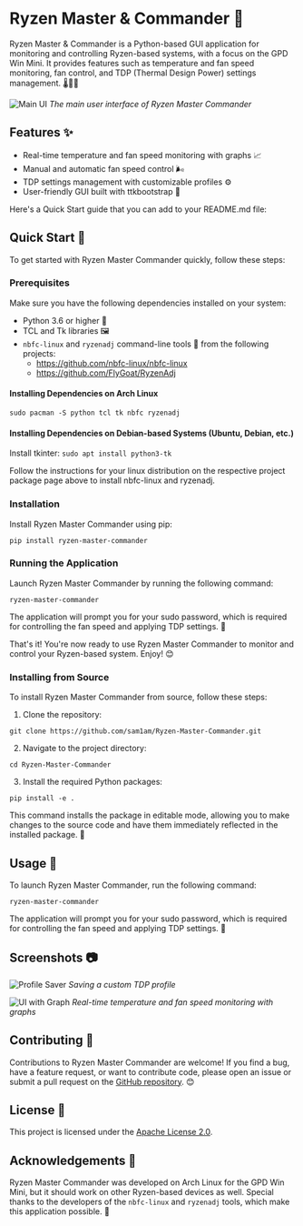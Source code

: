 # Ryzen Master & Commander 🚀

Ryzen Master & Commander is a Python-based GUI application for monitoring and controlling Ryzen-based systems, with a focus on the GPD Win Mini. It provides features such as temperature and fan speed monitoring, fan control, and TDP (Thermal Design Power) settings management. 🌡️💨🔧

![Main UI](img/main_ui.png)
*The main user interface of Ryzen Master Commander*

## Features ✨

- Real-time temperature and fan speed monitoring with graphs 📈
- Manual and automatic fan speed control 🌬️
- TDP settings management with customizable profiles ⚙️
- User-friendly GUI built with ttkbootstrap 🎨

Here's a Quick Start guide that you can add to your README.md file:

## Quick Start 🚀

To get started with Ryzen Master Commander quickly, follow these steps:

### Prerequisites

Make sure you have the following dependencies installed on your system:

- Python 3.6 or higher 🐍
- TCL and Tk libraries 🖼️
- `nbfc-linux` and `ryzenadj` command-line tools 🔧 from the following projects: 
  - https://github.com/nbfc-linux/nbfc-linux
  - https://github.com/FlyGoat/RyzenAdj

#### Installing Dependencies on Arch Linux

```
sudo pacman -S python tcl tk nbfc ryzenadj
```

#### Installing Dependencies on Debian-based Systems (Ubuntu, Debian, etc.)

Install tkinter: `sudo apt install python3-tk`

Follow the instructions for your linux distribution on the respective project package page above to install nbfc-linux and ryzenadj.

### Installation

Install Ryzen Master Commander using pip:

```
pip install ryzen-master-commander
```

### Running the Application

Launch Ryzen Master Commander by running the following command:

```
ryzen-master-commander
```

The application will prompt you for your sudo password, which is required for controlling the fan speed and applying TDP settings. 🔑

That's it! You're now ready to use Ryzen Master Commander to monitor and control your Ryzen-based system. Enjoy! 😊

### Installing from Source

To install Ryzen Master Commander from source, follow these steps:

1. Clone the repository:

```
git clone https://github.com/sam1am/Ryzen-Master-Commander.git
```

2. Navigate to the project directory:

```
cd Ryzen-Master-Commander
```

3. Install the required Python packages:

```
pip install -e .
```

This command installs the package in editable mode, allowing you to make changes to the source code and have them immediately reflected in the installed package. 🎉

## Usage 🚀

To launch Ryzen Master Commander, run the following command:

```
ryzen-master-commander
```

The application will prompt you for your sudo password, which is required for controlling the fan speed and applying TDP settings. 🔑

## Screenshots 📷

![Profile Saver](img/profile_saver.png)
*Saving a custom TDP profile*

![UI with Graph](img/ui_w_graph.png)
*Real-time temperature and fan speed monitoring with graphs*

## Contributing 🤝

Contributions to Ryzen Master Commander are welcome! If you find a bug, have a feature request, or want to contribute code, please open an issue or submit a pull request on the [GitHub repository](https://github.com/yourusername/Ryzen-Master-Commander). 😊

## License 📜

This project is licensed under the [Apache License 2.0](LICENSE).

## Acknowledgements 🙏

Ryzen Master Commander was developed on Arch Linux for the GPD Win Mini, but it should work on other Ryzen-based devices as well. Special thanks to the developers of the `nbfc-linux` and `ryzenadj` tools, which make this application possible. 👏
